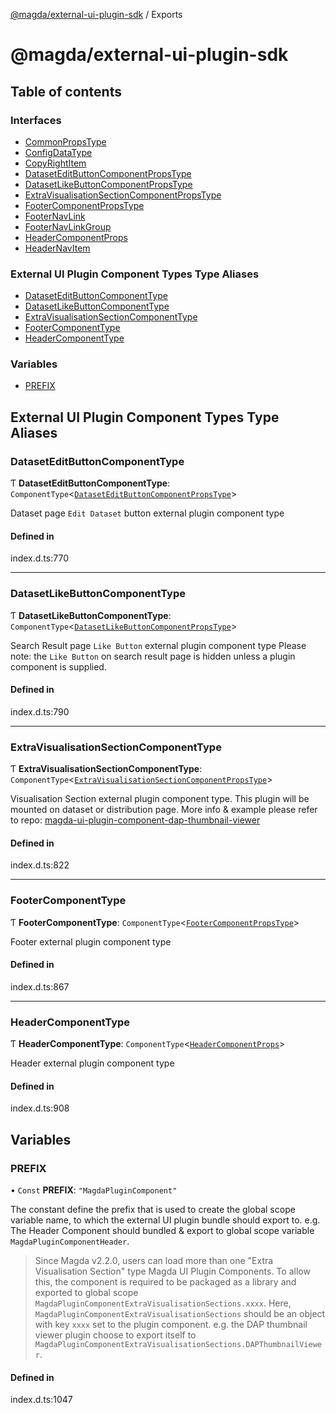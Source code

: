 [@magda/external-ui-plugin-sdk](README.md) / Exports

# @magda/external-ui-plugin-sdk

## Table of contents

### Interfaces

- [CommonPropsType](interfaces/CommonPropsType.md)
- [ConfigDataType](interfaces/ConfigDataType.md)
- [CopyRightItem](interfaces/CopyRightItem.md)
- [DatasetEditButtonComponentPropsType](interfaces/DatasetEditButtonComponentPropsType.md)
- [DatasetLikeButtonComponentPropsType](interfaces/DatasetLikeButtonComponentPropsType.md)
- [ExtraVisualisationSectionComponentPropsType](interfaces/ExtraVisualisationSectionComponentPropsType.md)
- [FooterComponentPropsType](interfaces/FooterComponentPropsType.md)
- [FooterNavLink](interfaces/FooterNavLink.md)
- [FooterNavLinkGroup](interfaces/FooterNavLinkGroup.md)
- [HeaderComponentProps](interfaces/HeaderComponentProps.md)
- [HeaderNavItem](interfaces/HeaderNavItem.md)

### External UI Plugin Component Types Type Aliases

- [DatasetEditButtonComponentType](modules.md#dataseteditbuttoncomponenttype)
- [DatasetLikeButtonComponentType](modules.md#datasetlikebuttoncomponenttype)
- [ExtraVisualisationSectionComponentType](modules.md#extravisualisationsectioncomponenttype)
- [FooterComponentType](modules.md#footercomponenttype)
- [HeaderComponentType](modules.md#headercomponenttype)

### Variables

- [PREFIX](modules.md#prefix)

## External UI Plugin Component Types Type Aliases

### DatasetEditButtonComponentType

Ƭ **DatasetEditButtonComponentType**: `ComponentType`<[`DatasetEditButtonComponentPropsType`](interfaces/DatasetEditButtonComponentPropsType.md)\>

Dataset page `Edit Dataset` button external plugin component type

#### Defined in

index.d.ts:770

---

### DatasetLikeButtonComponentType

Ƭ **DatasetLikeButtonComponentType**: `ComponentType`<[`DatasetLikeButtonComponentPropsType`](interfaces/DatasetLikeButtonComponentPropsType.md)\>

Search Result page `Like Button` external plugin component type
Please note: the `Like Button` on search result page is hidden unless a plugin component is supplied.

#### Defined in

index.d.ts:790

---

### ExtraVisualisationSectionComponentType

Ƭ **ExtraVisualisationSectionComponentType**: `ComponentType`<[`ExtraVisualisationSectionComponentPropsType`](interfaces/ExtraVisualisationSectionComponentPropsType.md)\>

Visualisation Section external plugin component type.
This plugin will be mounted on dataset or distribution page.
More info & example please refer to repo: [magda-ui-plugin-component-dap-thumbnail-viewer](https://github.com/magda-io/magda-ui-plugin-component-dap-thumbnail-viewer)

#### Defined in

index.d.ts:822

---

### FooterComponentType

Ƭ **FooterComponentType**: `ComponentType`<[`FooterComponentPropsType`](interfaces/FooterComponentPropsType.md)\>

Footer external plugin component type

#### Defined in

index.d.ts:867

---

### HeaderComponentType

Ƭ **HeaderComponentType**: `ComponentType`<[`HeaderComponentProps`](interfaces/HeaderComponentProps.md)\>

Header external plugin component type

#### Defined in

index.d.ts:908

## Variables

### PREFIX

• `Const` **PREFIX**: `"MagdaPluginComponent"`

The constant define the prefix that is used to create the global scope variable name, to which the external UI plugin bundle should export to.
e.g. The Header Component should bundled & export to global scope variable `MagdaPluginComponentHeader`.

> Since Magda v2.2.0, users can load more than one "Extra Visualisation Section" type Magda UI Plugin Components.
> To allow this, the component is required to be packaged as a library and exported to global scope `MagdaPluginComponentExtraVisualisationSections.xxxx`.
> Here, `MagdaPluginComponentExtraVisualisationSections` should be an object with key `xxxx` set to the plugin component.
> e.g. the DAP thumbnail viewer plugin choose to export itself to `MagdaPluginComponentExtraVisualisationSections.DAPThumbnailViewer`.

#### Defined in

index.d.ts:1047

